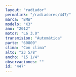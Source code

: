 ```yaml
---
layout: "radiador"
permalink: "/radiadores/447/"
marca: "BMW"
modelo: "X3"
ano: "2012"
motor: "L6 3.0"
transmision: "Automática"
parte: "60809"
clima: "Con clima"
alto: "23 5/8"
ancho: "15 1/4"
observaciones: ""
id: "447"
---
```


